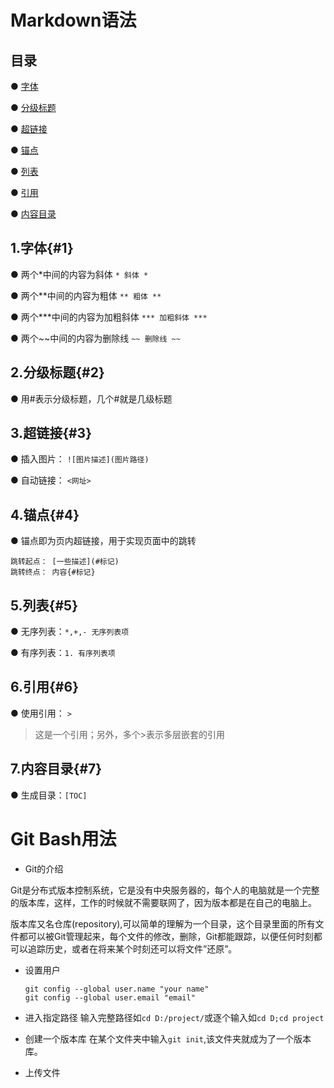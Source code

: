 # Markdown语法

## 目录

● [字体](#1)

● [分级标题](#2)

● [超链接](#3)

● [锚点](#4)

● [列表](#5)

● [引用](#6)

● [内容目录](#7)

## 1.字体{#1}

● 两个*中间的内容为斜体 `* 斜体 *`

● 两个**中间的内容为粗体 `** 粗体 **`

● 两个***中间的内容为加粗斜体 `*** 加粗斜体 ***`

● 两个~~中间的内容为删除线 `~~ 删除线 ~~`

## 2.分级标题{#2}

● 用#表示分级标题，几个#就是几级标题

## 3.超链接{#3}

● 插入图片： `![图片描述](图片路径)`

● 自动链接： `<网址>`

## 4.锚点{#4}

● 锚点即为页内超链接，用于实现页面中的跳转

 ```
 跳转起点： [一些描述](#标记)
 跳转终点： 内容{#标记}
 ```

## 5.列表{#5}

● 无序列表：`*,+,- 无序列表项`

● 有序列表：`1. 有序列表项 `

## 6.引用{#6}

● 使用引用： `>`

> 这是一个引用；另外，多个>表示多层嵌套的引用

## 7.内容目录{#7}

● 生成目录：`[TOC]`



# Git Bash用法

* Git的介绍

​		Git是分布式版本控制系统，它是没有中央服务器的，每个人的电脑就是一个完整的版本库，这样，工作的时候就不需要联网了，因为版本都是在自己的电脑上。

​		版本库又名仓库(repository),可以简单的理解为一个目录，这个目录里面的所有文件都可以被Git管理起来，每个文件的修改，删除，Git都能跟踪，以便任何时刻都可以追踪历史，或者在将来某个时刻还可以将文件”还原”。

* 设置用户
  ```
  git config --global user.name "your name"
  git config --global user.email "email"
  ```

* 进入指定路径
  输入完整路径如`cd D:/project/`或逐个输入如`cd D;cd project`

* 创建一个版本库
  在某个文件夹中输入`git init`,该文件夹就成为了一个版本库。

* 上传文件

  
